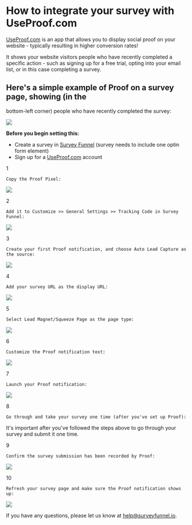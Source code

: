 # How to integrate your survey with UseProof.com

[UseProof.com](https://useproof.com/) is an app that allows you to display social proof on your website - typically resulting in higher conversion rates!

It shows your website visitors people who have recently completed a specific action - such as signing up for a free trial, opting into your email list, or in this case completing a survey.

## Here's a simple example of Proof on a survey page, showing \(in the

bottom-left corner\) people who have recently completed the survey:

![](https://d33v4339jhl8k0.cloudfront.net/docs/assets/53974d6ce4b0c76107b109d1/images/594b06642c7d3a0747ce1535/file-%20IlLI0hHrxl.jpg)

**Before you begin setting this:**

* Create a survey in [Survey Funnel](https://surveyfunnel.io) \(survey needs to include one optin form element\)
* Sign up for a [UseProof.com](https://useproof.com) account

1

```text
Copy the Proof Pixel: 
```

![](https://d33v4339jhl8k0.cloudfront.net/docs/assets/53974d6ce4b0c76107b109d1/images/594b07ce2c7d3a0747ce153a/file-%20cu5hbgc2Lk.png)

2

```text
Add it to Customize >> General Settings >> Tracking Code in Survey Funnel: 
```

![](https://d33v4339jhl8k0.cloudfront.net/docs/assets/53974d6ce4b0c76107b109d1/images/594b07ff04286305c68d445f/file-%20nkHWUVdYfG.png)

3

```text
Create your first Proof notification, and choose Auto Lead Capture as the source:
```

![](https://d33v4339jhl8k0.cloudfront.net/docs/assets/53974d6ce4b0c76107b109d1/images/594b08462c7d3a0747ce153b/file-%20NURGw7W6bP.png)

4

```text
Add your survey URL as the display URL:
```

![](https://d33v4339jhl8k0.cloudfront.net/docs/assets/53974d6ce4b0c76107b109d1/images/594b08612c7d3a0747ce153d/file-%20MZ2Ds1etUi.png)

5

```text
Select Lead Magnet/Squeeze Page as the page type:
```

![](https://d33v4339jhl8k0.cloudfront.net/docs/assets/53974d6ce4b0c76107b109d1/images/594b088e04286305c68d4461/file-%20wP8axGgfNW.png)

6

```text
Customize the Proof notification text: 
```

![](https://d33v4339jhl8k0.cloudfront.net/docs/assets/53974d6ce4b0c76107b109d1/images/594b08af2c7d3a0747ce153e/file-5YHFYCAVcR.png)

7

```text
Launch your Proof notification:
```

![](https://d33v4339jhl8k0.cloudfront.net/docs/assets/53974d6ce4b0c76107b109d1/images/594b08eb2c7d3a0747ce153f/file-%20ylyRfxJBx7.png)

8

```text
Go through and take your survey one time (after you've set up Proof):
```

It's important after you've followed the steps above to go through your survey and submit it one time.

9

```text
Confirm the survey submission has been recorded by Proof: 
```

![](https://d33v4339jhl8k0.cloudfront.net/docs/assets/53974d6ce4b0c76107b109d1/images/594b09622c7d3a0747ce1543/file-%20Jha0g4Nati.png)

10

```text
Refresh your survey page and make sure the Proof notification shows up:
```

![](https://d33v4339jhl8k0.cloudfront.net/docs/assets/53974d6ce4b0c76107b109d1/images/594b09842c7d3a0747ce1544/file-e4HnRTEIus.png)

If you have any questions, please let us know at [help@surveyfunnel.io](mailto:mailto:help@surveyfunnel.io).

